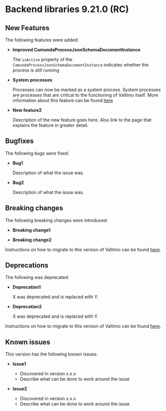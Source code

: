 # Backend libraries 9.21.0 (RC)

## New Features

The following features were added:

* **Improved CamundaProcessJsonSchemaDocumentInstance**

  The `isActive` property of the `CamundaProcessJsonSchemaDocumentInstance` indicates whether the process is still running

* **System processes**

  Processes can now be marked as a system process. System processes are processes that are critical 
  to the functioning of Valtimo itself. More information about this feature can be found 
  [here](/using-valtimo/process/systemprocesses.md)

* **New feature2**

  Description of the new feature goes here.
  Also link to the page that explains the feature in greater detail.


## Bugfixes

The following bugs were fixed:

* **Bug1**

  Description of what the issue was.

* **Bug2**

  Description of what the issue was.

## Breaking changes

The following breaking changes were introduced:

* **Breaking change1**

* **Breaking change2**

Instructions on how to migrate to this version of Valtimo can be found [here](migration.md).

## Deprecations

The following was deprecated:

* **Deprecation1**

  X was deprecated and is replaced with Y.

* **Deprecation2**

  X was deprecated and is replaced with Y.

Instructions on how to migrate to this version of Valtimo can be found [here](migration.md).

## Known issues

This version has the following known issues:

* **Issue1**
  * Discovered in version x.x.x
  * Describe what can be done to work around the issue

* **Issue2**
  * Discovered in version x.x.x
  * Describe what can be done to work around the issue
